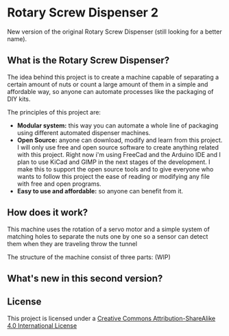 # Rotary Screw Dispenser 2
New version of the original Rotary Screw Dispenser (still looking for a better name).

## What is the Rotary Screw Dispenser?
The idea behind this project is to create a machine capable of separating a certain amount of nuts or count a large amount of them in a simple and affordable way, so anyone can automate processes like the packaging of DIY kits.

The principles of this project are:
* <b>Modular system:</b> this way you can automate a whole line of packaging using different automated dispenser machines.
* <b>Open Source:</b> anyone can download, modify and learn from this project. I will only use free and open source software to create anything related with this project. Right now i'm using FreeCad and the Arduino IDE and I plan to use KiCad and GIMP in the next stages of the development. I make this to support the open source tools and to give everyone who wants to follow this project the ease of reading or modifying any file with free and open programs. 
* <b>Easy to use and affordable:</b> so anyone can benefit from it.

## How does it work?
This machine uses the rotation of a servo motor and a simple system of matching holes to separate the nuts one by one so a sensor can detect them when they are traveling throw the tunnel

The structure of the machine consist of three parts: (WIP)


## What's new in this second version?


## License
This project is licensed under a [Creative Commons Attribution-ShareAlike 4.0 International License](http://creativecommons.org/licenses/by-sa/4.0/)
